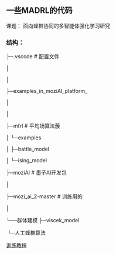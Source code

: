 ## 一些MADRL的代码

课题： 面向蜂群协同的多智能体强化学习研究

### 结构：

├─.vscode # 配置文件

│

│

├─examples_in_moziAI_platform_

│

│

├─mfrl # 平均场算法蔟

│  └─examples

│      ├─battle_model

│      └─ising_model

├─moziAI # 墨子AI开发包

│

├─mozi_ai_2-master # 训练用的

│

└──群体建模
    ├─viscek_model

​    └─人工蜂群算法

[训练教程](https://changqingaas.github.io/MARL/MADRL/%E5%A2%A8%E5%AD%90%E5%B9%B3%E5%8F%B0%E8%AE%AD%E7%BB%83%E6%95%99%E7%A8%8B/)
